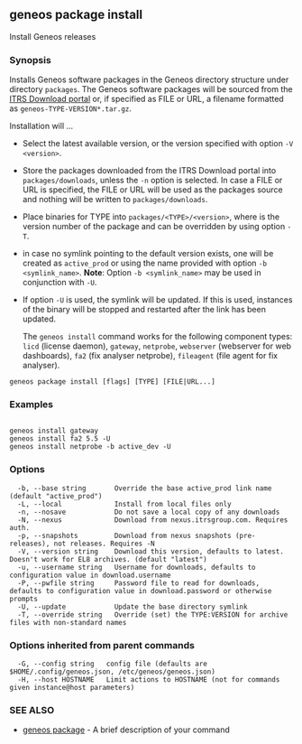## geneos package install

Install Geneos releases

### Synopsis


Installs Geneos software packages in the Geneos directory structure under
directory `packages`. The Geneos software packages will be sourced from
the [ITRS Download portal](https://resources.itrsgroup.com/downloads) or,
if specified as FILE or URL, a filename formatted as
`geneos-TYPE-VERSION*.tar.gz`.

Installation will ...
- Select the latest available version, or the version specified with option
  `-V <version>`.
- Store the packages downloaded from the ITRS Download portal into 
  `packages/downloads`, unless the `-n` option is selected.
  In case a FILE or URL is specified, the FILE or URL will be used as the
  packages source and nothing will be written to `packages/downloads`.
- Place binaries for TYPE into `packages/<TYPE>/<version>`, where
  <version> is the version number of the package and can be overridden by
  using option `-T`.
- in case no symlink pointing to the default version exists, one will be
  created as `active_prod` or using the name provided with option 
  `-b <symlink_name>`.
  **Note**: Option `-b <symlink_name>` may be used in conjunction with `-U`.
- If option `-U` is used, the symlink will be updated.
  If this is used, instances of the binary will be stopped and restarted
  after the link has been updated.

  The `geneos install` command works for the following component types:
  `licd` (license daemon), `gateway`, `netprobe`, `webserver` (webserver for 
  web dashboards), `fa2` (fix analyser netprobe), `fileagent` (file agent for 
  fix analyser).


```
geneos package install [flags] [TYPE] [FILE|URL...]
```

### Examples

```

geneos install gateway
geneos install fa2 5.5 -U
geneos install netprobe -b active_dev -U

```

### Options

```
  -b, --base string       Override the base active_prod link name (default "active_prod")
  -L, --local             Install from local files only
  -n, --nosave            Do not save a local copy of any downloads
  -N, --nexus             Download from nexus.itrsgroup.com. Requires auth.
  -p, --snapshots         Download from nexus snapshots (pre-releases), not releases. Requires -N
  -V, --version string    Download this version, defaults to latest. Doesn't work for EL8 archives. (default "latest")
  -u, --username string   Username for downloads, defaults to configuration value in download.username
  -P, --pwfile string     Password file to read for downloads, defaults to configuration value in download.password or otherwise prompts
  -U, --update            Update the base directory symlink
  -T, --override string   Override (set) the TYPE:VERSION for archive files with non-standard names
```

### Options inherited from parent commands

```
  -G, --config string   config file (defaults are $HOME/.config/geneos.json, /etc/geneos/geneos.json)
  -H, --host HOSTNAME   Limit actions to HOSTNAME (not for commands given instance@host parameters)
```

### SEE ALSO

* [geneos package](geneos_package.md)	 - A brief description of your command

